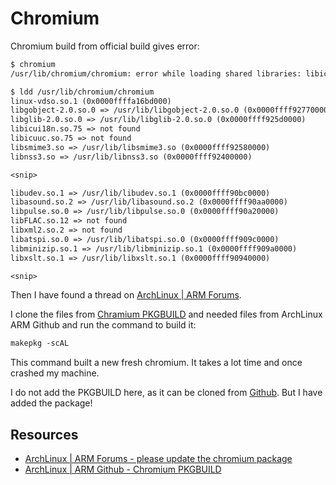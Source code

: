 # Chromium

Chromium build from official build gives error:

```txt
$ chromium
/usr/lib/chromium/chromium: error while loading shared libraries: libicui18n.so.75: cannot open shared object file: No such file or directory
```

```txt
$ ldd /usr/lib/chromium/chromium
linux-vdso.so.1 (0x0000ffffa16bd000)
libgobject-2.0.so.0 => /usr/lib/libgobject-2.0.so.0 (0x0000ffff92770000)
libglib-2.0.so.0 => /usr/lib/libglib-2.0.so.0 (0x0000ffff925d0000)
libicui18n.so.75 => not found
libicuuc.so.75 => not found
libsmime3.so => /usr/lib/libsmime3.so (0x0000ffff92580000)
libnss3.so => /usr/lib/libnss3.so (0x0000ffff92400000)

<snip>

libudev.so.1 => /usr/lib/libudev.so.1 (0x0000ffff90bc0000)
libasound.so.2 => /usr/lib/libasound.so.2 (0x0000ffff90aa0000)
libpulse.so.0 => /usr/lib/libpulse.so.0 (0x0000ffff90a20000)
libFLAC.so.12 => not found
libxml2.so.2 => not found
libatspi.so.0 => /usr/lib/libatspi.so.0 (0x0000ffff909c0000)
libminizip.so.1 => /usr/lib/libminizip.so.1 (0x0000ffff909a0000)
libxslt.so.1 => /usr/lib/libxslt.so.1 (0x0000ffff90940000)

<snip>
```

Then I have found a thread on [ArchLinux | ARM Forums][01].

I clone the files from [Chramium PKGBUILD][02] and needed files from ArchLinux
ARM Github and run the command to build it:

```txt
makepkg -scAL
```

This command built a new fresh chromium. It takes a lot time and once crashed
my machine.

I do not add the PKGBUILD here, as it can be cloned from [Github][02]. But
I have added the package!

## Resources

* [ArchLinux | ARM Forums - please update the chromium package][01]
* [ArchLinux | ARM Github - Chromium PKGBUILD][02]

[01]: https://archlinuxarm.org/forum/viewtopic.php?f=15&t=17210
[02]: https://github.com/archlinuxarm/PKGBUILDs/tree/master/extra/chromium
